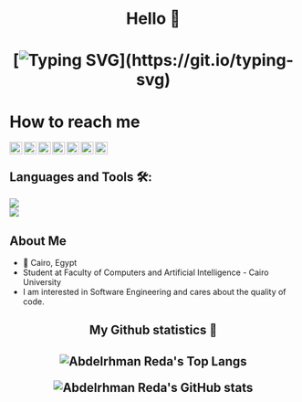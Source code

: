 <h1 align="center">Hello 👋</h1>

<h1 align="center">
  
[![Typing SVG](https://readme-typing-svg.herokuapp.com?font=Vujahday+Script&color=%0e223b&size=35&height=60&lines=Welcome+to+Abdelrhman's+Github+!)](https://git.io/typing-svg)
  
</h1>

<h3 align="center">

# How to reach me
<a href="https://www.linkedin.com/in/abdelrhman-reda-092b14224/">
  <img align="left" alt="Abdelrhman Reda's Linkdein" width="22px" src="https://cdn.jsdelivr.net/npm/simple-icons@v3/icons/linkedin.svg" />
</a>
<a href="https://github.com/AbdelrhmanReda17">
  <img align="left" alt="Abdelrhman Reda's Github" width="22px" src="https://cdn.jsdelivr.net/npm/simple-icons@v3/icons/github.svg" />
</a>
<a href="https://t.me/AbdelrhmanRMuhammed">
  <img align="left" alt="Abdelrhman Reda's Telegram" width="22px" src="https://cdn.jsdelivr.net/npm/simple-icons@v3/icons/telegram.svg" />
</a>
<a href="https://www.instagram.com/abdelrhman.reda17/">
  <img align="left" alt="Abdelrhman Reda's Instagram" width="22px" src="https://cdn.jsdelivr.net/npm/simple-icons@v3/icons/instagram.svg" />
</a>
<a href="https://www.facebook.com/AbdelRhmanReda17/">
  <img align="left" alt="Abdelrhman Reda's Facebook" width="22px" src="https://cdn.jsdelivr.net/npm/simple-icons@v3/icons/facebook.svg" />
</a>
<a href="mailto:abdelrhmanrmuhammed@gmail.com">
  <img align="left" alt="Abdelrhman Reda's Gmail" width="22px" src="https://cdn.jsdelivr.net/npm/simple-icons@v3/icons/gmail.svg" />
</a>
<a href="https://codeforces.com/profile/AbdelrhmanR.Muhammed">
  <img align="left" alt="Abdelrhman Reda's CodeForces" width="22px" src="https://cdn.jsdelivr.net/npm/simple-icons@v3/icons/codeforces.svg" />
</a> <br/>
  
 
## Languages and Tools 🛠:
<p>
  <img src="https://img.icons8.com/color/48/000000/c-plus-plus-logo.png" style= "display:block"/>
  <img src="https://img.icons8.com/color/48/000000/python--v2.png"/>
 </p>
 
## About Me
* 🏫 Cairo, Egypt
* Student at Faculty of Computers and Artificial Intelligence - Cairo University
* I am interested in Software Engineering and cares about the quality of code.

<h2 align="center"> My Github statistics 🚀 </h2>

<h2 align="center"> 
  
![Abdelrhman Reda's Top Langs](https://github-readme-stats.vercel.app/api/top-langs/?username=AbdelrhmanReda17&theme=tokyonight&layout=compact&count_private=true)
  
![Abdelrhman Reda's GitHub stats](https://github-readme-stats.vercel.app/api?username=AbdelrhmanReda17&show_icons=true&theme=tokyonight&count_private=true)

 </h2>
